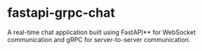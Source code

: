 # fastapi-grpc-chat
A real-time chat application built using FastAPI** for WebSocket communication and gRPC for server-to-server communication.
